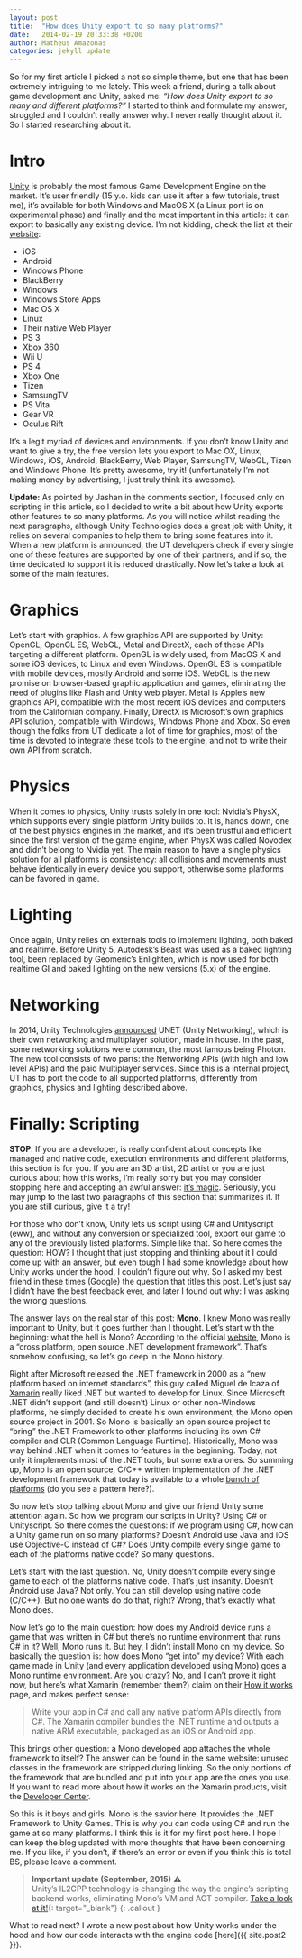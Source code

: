 ```yaml
---
layout: post
title:  "How does Unity export to so many platforms?"
date:   2014-02-19 20:33:38 +0200
author: Matheus Amazonas
categories: jekyll update
---
```

So for my first article I picked a not so simple theme, but one that has been extremely intriguing to me lately. This week a friend, during a talk about game development and Unity, asked me: *“How does Unity export to so many and different platforms?”* I started to think and formulate my answer, struggled and I couldn’t really answer why. I never really thought about it. So I started researching about it.

# Intro

[Unity](http://unity3d.com/) is probably the most famous Game Development Engine on the market. It’s user friendly (15 y.o. kids can use it after a few tutorials, trust me), it’s available for both Windows and MacOS X (a Linux port is on experimental phase)  and finally and the most important in this article: it can export to basically any existing device. I’m not kidding, check the list at their [website](http://unity3d.com/unity/multiplatform):

- iOS
- Android
- Windows Phone
- BlackBerry
- Windows
- Windows Store Apps
- Mac OS X
- Linux
- Their native Web Player
- PS 3
- Xbox 360
- Wii U
- PS 4
- Xbox One
- Tizen
- SamsungTV
- PS Vita
- Gear VR
- Oculus Rift

It’s a legit myriad of devices and environments. If you don’t know Unity and want to give a try, the free version lets you export to Mac OX, Linux, Windows, iOS, Android, BlackBerry, Web Player, SamsungTV, WebGL, Tizen and Windows Phone. It’s pretty awesome, try it! (unfortunately I’m not making money by advertising, I just truly think it’s awesome).

**Update:** As pointed by Jashan in the comments section, I focused only on scripting in this article, so I decided to write a bit about how Unity exports other features to so many platforms. As you will notice whilst reading the next paragraphs, although Unity Technologies does a great job with Unity, it relies on several companies to help them to bring some features into it. When a new platform is announced, the UT developers check if every single one of these features are supported by one of their partners, and if so, the time dedicated to support it is reduced drastically. Now let’s take a look at some of the main features.

# Graphics

Let’s start with graphics. A few graphics API are supported by Unity: OpenGL, OpenGL ES, WebGL, Metal and DirectX, each of these APIs targeting a different platform. OpenGL is widely used, from MacOS X and some iOS devices, to Linux and even Windows. OpenGL ES is compatible with mobile devices, mostly Android and some iOS. WebGL is the new promise on browser-based graphic application and games, eliminating the need of plugins like Flash and Unity web player. Metal is Apple’s new graphics API, compatible with the most recent iOS devices and computers from the Californian company. Finally, DirectX is Microsoft’s own graphics API solution, compatible with Windows, Windows Phone and Xbox. So even though the folks from UT dedicate a lot of time for graphics, most of the time is devoted to integrate these tools to the engine, and not to write their own API from scratch.

# Physics

When it comes to physics, Unity trusts solely in one tool: Nvidia’s PhysX, which supports every single platform Unity builds to. It is, hands down, one of the best physics engines in the market, and it’s been trustful and efficient since the first version of the game engine, when PhysX was called Novodex and didn’t belong to Nvidia yet. The main reason to have a single physics solution for all platforms is consistency: all collisions and movements must behave identically in every device you support, otherwise some platforms can be favored in game.

# Lighting

Once again, Unity relies on externals tools to implement lighting, both baked and realtime. Before Unity 5, Autodesk’s Beast was used as a baked lighting tool, been replaced by Geomeric’s Enlighten, which is now used for both realtime GI and baked lighting on the new versions (5.x) of the engine.

# Networking

In 2014, Unity Technologies [announced](http://blogs.unity3d.com/2014/05/12/announcing-unet-new-unity-multiplayer-technology/) UNET (Unity Networking), which is their own networking and multiplayer solution, made in house. In the past, some networking solutions were common, the most famous being Photon. The new tool consists of two parts: the Networking APIs (with high and low level APIs) and the paid Multiplayer services. Since this is a internal project, UT has to port the code to all supported platforms, differently from graphics, physics and lighting described above.

# Finally: Scripting

**STOP**: If you are a developer, is really confident about concepts like managed and native code, execution environments and different platforms, this section is for you. If you are an 3D artist, 2D artist or you are just curious about how this works, I’m really sorry but you may consider stopping here and accepting an awful answer: [it’s magic](http://www.reactiongifs.com/r/mgc.gif). Seriously, you may jump to the last two paragraphs of this section that summarizes it. If you are still curious, give it a try!

For those who don’t know, Unity lets us script using C# and Unityscript (eww), and without any conversion or specialized tool, export our game to any of the previously listed platforms. Simple like that. So here comes the question: HOW? I thought that just stopping and thinking about it I could come up with an answer, but even tough I had some knowledge about how Unity works under the hood, I couldn’t figure out why. So I asked my best friend in these times (Google) the question that titles this post. Let’s just say I didn’t have the best feedback ever, and later I found out why: I was asking the wrong questions.

The answer lays on the real star of this post: **Mono**. I knew Mono was really important to Unity, but it goes further than I thought. Let’s start with the beginning: what the hell is Mono? According to the official [website](http://www.mono-project.com/Main_Page), Mono is a “cross platform, open source .NET development framework”. That’s somehow confusing, so let’s go deep in the Mono history.

Right after Microsoft released the .NET framework in 2000 as a “new platform based on internet standards”, this guy called Miguel de Icaza of [Xamarin](http://xamarin.com/?gclid=CJaMj4Lw2LwCFQ1o7AodZBgAeg) really liked .NET but wanted to develop for Linux. Since Microsoft .NET didn’t support (and still doesn’t) Linux or other non-Windows platforms, he simply decided to create his own environment, the Mono open source project in 2001. So Mono is basically an open source project to “bring” the .NET Framework to other platforms including its own C# compiler and CLR (Common Language Runtime). Historically, Mono was way behind .NET when it comes to features in the beginning. Today, not only it implements most of the .NET tools, but some extra ones. So summing up, Mono is an open source, C/C++ written implementation of the .NET development framework that today is available to a whole [bunch of platforms](http://www.mono-project.com/Supported_Platforms) (do you see a pattern here?).

So now let’s stop talking about Mono and give our friend Unity some attention again. So how we program our scripts in Unity? Using C# or Unityscript. So there comes the questions: if we program using C#, how can a Unity game run on so many platforms? Doesn’t Android use Java and iOS use Objective-C instead of C#? Does Unity compile every single game to each of the platforms native code? So many questions.

Let’s start with the last question. No, Unity doesn’t compile every single game to each of the platforms native code. That’s just insanity. Doesn’t Android use Java? Not only. You can still develop using native code (C/C++). But no one wants do do that, right? Wrong, that’s exactly what Mono does.

Now let’s go to the main question: how does my Android device runs a game that was written in C# but there’s no runtime environment that runs C# in it? Well, Mono runs it. But hey, I didn’t install Mono on my device. So basically the question is: how does Mono “get into” my device? With each game made in Unity (and every application developed using Mono) goes a Mono runtime environment. Are you crazy? No, and I can’t prove it right now, but here’s what Xamarin (remember them?) claim on their [How it works](http://xamarin.com/how-it-works) page, and makes perfect sense:

> Write your app in C# and call any native platform APIs directly from C#. The Xamarin compiler bundles the .NET runtime and outputs a native ARM executable, packaged as an iOS or Android app.
> 

This brings other question: a Mono developed app attaches the whole framework to itself? The answer can be found in the same website: unused classes in the framework are stripped during linking. So the only portions of the framework that are bundled and put into your app are the ones you use. If you want to read more about how it works on the Xamarin products, visit the [Developer Center](http://docs.xamarin.com/guides/cross-platform/application_fundamentals/building_cross_platform_applications/part_1_-_understanding_the_xamarin_mobile_platform/).

So this is it boys and girls. Mono is the savior here. It provides the .NET Framework to Unity Games. This is why you can code using C# and run the game at so many platforms. I think this is it for my first post here. I hope I can keep the blog updated with more thoughts that have been concerning me. If you like, if you don’t, if there’s an error or even if you think this is total BS, please leave a comment.

> **Important update (September, 2015)** ⚠️  
> Unity’s IL2CPP technology is changing the way the engine’s scripting backend works, eliminating Mono’s VM and AOT compiler. [Take a look at it!](http://blogs.unity3d.com/2014/05/20/the-future-of-scripting-in-unity/){: target="_blank"}
{: .callout }

What to read next? I wrote a new post about how Unity works under the hood and how our code interacts with the engine code [here]({{ site.post2 }}).